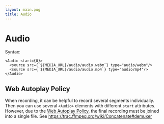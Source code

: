 ```yaml
---
layout: main.pug
title: Audio
---
```


# Audio

Syntax:

```tsx
<Audio start={0}>
  <source src={`${MEDIA_URL}/audio/audio.webm`} type="audio/webm"/>
  <source src={`${MEDIA_URL}/audio/audio.mp4`} type="audio/mp4"/>
</Audio>
```

## Web Autoplay Policy

When recording, it can be helpful to record several segments individually. Then you can use several <code class="language-tsx">&lt;Audio&gt;</code> elements with different <code>start</code> attributes. However, due to the <a href="https://developer.mozilla.org/en-US/docs/Web/Media/Autoplay_guide#The_play()_method">Web Autoplay Policy</a>, the final recording must be joined into a single file. See <a href="https://trac.ffmpeg.org/wiki/Concatenate#demuxer">https://trac.ffmpeg.org/wiki/Concatenate#demuxer</a>